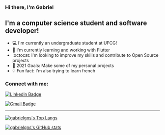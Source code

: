### Hi there, I'm Gabriel

## I'm a computer science student and software developer!
- :computer: I'm currently an undergraduate student at UFCG!
- :closed_book: I'm currently learning and working with Flutter
- :octocat: I'm looking to improve my skills and contribute to Open Source projects
- :calendar: 2021 Goals: Make some of my personal projects
- :bulb: Fun fact: I'm also trying to learn french

 ### Connect with me:
 
[![Linkedin Badge](https://img.shields.io/badge/-LinkedIn-blue?style=flat-square&logo=Linkedin&logoColor=white&link=https://www.linkedin.com/in/gabriel-nascimento-0b32501ab/)](https://www.linkedin.com/in/gabriel-nascimento-0b32501ab/)

[![Gmail Badge](https://img.shields.io/badge/-gabriel.nascimento.santos@ccc.ufcg.edu.br-c14438?style=flat-square&logo=Gmail&logoColor=white&link=mailto:gabriel.nascimento.santos@ccc.ufcg.edu.br)](mailto:gabriel.nascimento.santos@ccc.ufcg.edu.br)

---

[![gabrielgns's Top Langs](https://github-readme-stats.vercel.app/api/top-langs/?username=gabrielgns&layout=compact&theme=tokyonight)](https://github.com/gabrielgns/github-readme-stats)

[![gabrielgns's GitHub stats](https://github-readme-stats.vercel.app/api?username=gabrielgns&count_private=true)](https://github.com/gabrielgns/github-readme-stats)
